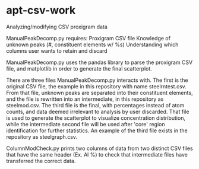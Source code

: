 # apt-csv-work
Analyzing/modifying CSV proxigram data

ManualPeakDecomp.py requires:
    Proxigram CSV file
    Knowledge of unknown peaks (#, constituent elements w/ %s)
    Understanding which columns user wants to retain and discard

ManualPeakDecomp.py uses the pandas library to parse the proxigram CSV file, and matplotlib in order to generate the final scatterplot.
 
There are three files ManualPeakDecomp.py interacts with. The first is the original CSV file, the example in this repository with name steelrntest.csv. From that file, unknown peaks are separated into their constituent elements, and the file is rewritten into an intermediate, in this repository as steelmod.csv. The third file is the final, with percentages instead of atom counts, and data deemed irrelevant to analysis by user discarded. That file is used to generate the scatterplot to visualize concentration distribution, while the intermediate second file will be used after 'core' region identification for further statistics. An example of the third file exists in the repository as steelgraph.csv.


ColumnModCheck.py prints two columns of data from two distinct CSV files that have the same header (Ex. Al %) to check that intermediate files have transferred the correct data.
